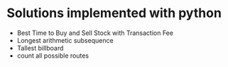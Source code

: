 # Solutions implemented with python

 - Best Time to Buy and Sell Stock with Transaction Fee
 - Longest arithmetic subsequence
 - Tallest billboard
 - count all possible routes
 
